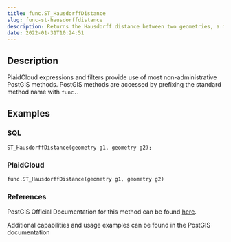 ```yaml
---
title: func.ST_HausdorffDistance
slug: func-st-hausdorffdistance
description: Returns the Hausdorff distance between two geometries, a measure of how similar or dissimilar 2 geometries are
date: 2022-01-31T10:24:51
---
```



## Description


PlaidCloud expressions and filters provide use of most non-administrative PostGIS methods. PostGIS methods are accessed by prefixing the standard method name with `func.`.



## Examples


### SQL



```
ST_HausdorffDistance(geometry g1, geometry g2);
```


### PlaidCloud



```python
func.ST_HausdorffDistance(geometry g1, geometry g2)
```


### References


PostGIS Official Documentation for this method can be found [here](https://postgis.net/docs/manual-3.1/ST_HausdorffDistance.html).



Additional capabilities and usage examples can be found in the PostGIS documentation

